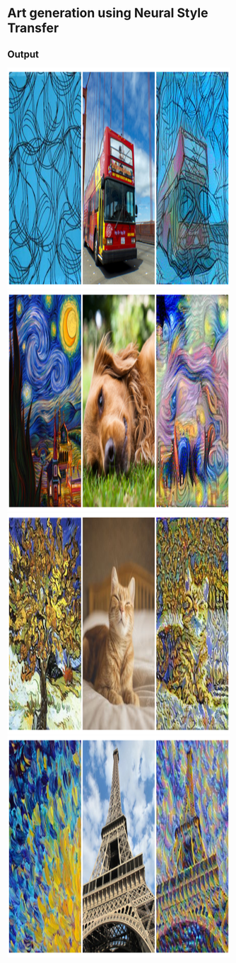 # Art generation using Neural Style Transfer



## Output 
<img src="z/11.jpg" style="width:500;height:500px;">
<img src="z/22.jpg" style="width:500;height:500px;">
<img src="z/33.jpg" style="width:500;height:500px;">
<img src="z/44.jpg" style="width:500;height:500px;">
